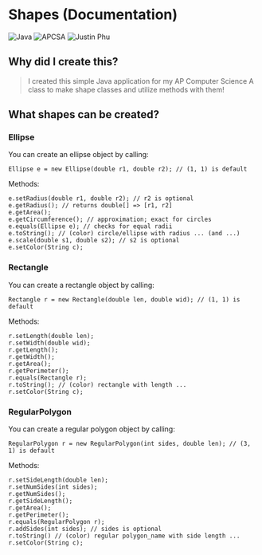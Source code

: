 # Shapes (Documentation)
![Java](https://badgen.net/badge/Language/Java/yellow) ![APCSA](https://badgen.net/badge/Class/AP%20Computer%20Science%20A/orange) ![Justin Phu](https://badgen.net/badge/Made%20By/Justin%20Phu/red)

## Why did I create this?

> I created this simple Java application for my AP Computer Science A class to make shape classes and utilize methods with them!

## What shapes can be created?
### Ellipse 
You can create an ellipse object by calling:
```
Ellipse e = new Ellipse(double r1, double r2); // (1, 1) is default
```
Methods:
```
e.setRadius(double r1, double r2); // r2 is optional
e.getRadius(); // returns double[] => [r1, r2]
e.getArea();
e.getCircumference(); // approximation; exact for circles
e.equals(Ellipse e); // checks for equal radii
e.toString(); // (color) circle/ellipse with radius ... (and ...)
e.scale(double s1, double s2); // s2 is optional
e.setColor(String c);
```

### Rectangle 
You can create a rectangle object by calling:
```
Rectangle r = new Rectangle(double len, double wid); // (1, 1) is default
```
Methods:
```
r.setLength(double len);
r.setWidth(double wid);
r.getLength();
r.getWidth();
r.getArea();
r.getPerimeter();
r.equals(Rectangle r);
r.toString(); // (color) rectangle with length ...
r.setColor(String c);
```

### RegularPolygon 
You can create a regular polygon object by calling:
```
RegularPolygon r = new RegularPolygon(int sides, double len); // (3, 1) is default
```
Methods:
```
r.setSideLength(double len);
r.setNumSides(int sides);
r.getNumSides();
r.getSideLength();
r.getArea();
r.getPerimeter();
r.equals(RegularPolygon r);
r.addSides(int sides); // sides is optional
r.toString() // (color) regular polygon_name with side length ...
r.setColor(String c);
```
